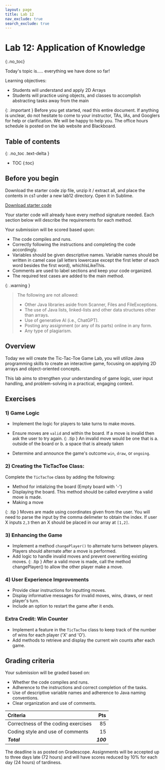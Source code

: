 ```yaml
---
layout: page
title: Lab 12
nav_exclude: true
search_exclude: true
---
```


# Lab 12: Application of Knowledge
{:.no_toc}

Today's topic is..... everything we have done so far!

Learning objectives:
- Students will understand and apply 2D Arrays
- Students will practice using objects, and classes to accomplish abstracting tasks away from the main 

{: .important }
Before you get started, read this entire document. If anything is unclear, do not
hesitate to come to your instructor, TAs, IAs, and Googlers for help or clarification. We will be happy to help
you. The office hours schedule is posted on the lab website and Blackboard.

## Table of contents
{: .no_toc .text-delta }

- TOC
{:toc}

## Before you begin

Download the starter code zip file, unzip it / extract all, and place the contents in cs1 under a new lab12 directory. Open it in Sublime.

<a href="https://github.com/UTEP-CS-1/website/raw/main{{page.url|relative_url}}../lab12_starter.zip" class="btn btn-green">Download starter code</a>

Your starter code will already have every method signature needed. Each section below will describe the requirements for each method.


Your submission will be scored based upon:
- The code compiles and runs.
- Correctly following the instructions and completing the code accordingly.
- Variables should be given descriptive names. Variable names should be written in camel case (all letters lowercase except the first letter of each word besides the first word), whichIsLikeThis.
- Comments are used to label sections and keep your code organized.
- The required test cases are added to the main method.

{: .warning }
> The following are not allowed:
> - Other Java libraries aside from Scanner, Files and FileExceptions.
> - The use of Java lists, linked-lists and other data structures other than arrays.
> - Use of generative AI (i.e., ChatGPT).
> - Posting any assignment (or any of its parts) online in any form.
> - Any type of plagiarism. 

## Overview

Today we will create the Tic-Tac-Toe Game Lab, you will utilize Java programming skills to create an interactive game, focusing on applying 2D arrays and object-oriented concepts.

This lab aims to strengthen your understanding of game logic, user input handling, and problem-solving in a practical, engaging context.

## Exercises

### 1) Game Logic
- Implement the logic for players to take turns to make moves.
- Ensure moves are `valid` and within the board. If a move is invalid then ask the user to try again.
{: .tip }
An invalid move would be one that is a. outside of the board or b. a space that is already taken

- Determine and announce the game's outcome `win`, `draw`, or `ongoing`.

### 2) Creating the TicTacToe Class:
Complete the `TicTacToe` class by adding the following:
- Method for intializing the board (Empty board with '-')
- Displaying the board. This method should be called everytime a valid move is made.
- Making a move

{: .tip }
Moves are made using coordinates given from the user. You will need to parse the input by the comma delimeter to obtain the index.
If user X inputs `2,3` then an X should be placed in our array at `[1,2]`.
 


### 3) Enhancing the Game
- Implement a method `changePlayer()` to alternate turns between players. Players should alternate after a move is performed.
- Add logic to handle invalid moves and prevent overwriting existing moves. 
{: .tip }
After a valid move is made, call the method changePlayer() to allow the other player make a move. 

### 4) User Experience Improvements
- Provide clear instructions for inputting moves.
- Display informative messages for invalid moves, wins, draws, or next player's turn.
- Include an option to restart the game after it ends.

### Extra Credit: Win Counter
- Implement a feature in the `TicTacToe` class to keep track of the number of wins for each player ('X' and 'O').
- Add methods to retrieve and display the current win counts after each game.

## Grading criteria

Your submission will be graded based on:
- Whether the code compiles and runs.
- Adherence to the instructions and correct completion of the tasks.
- Use of descriptive variable names and adherence to Java naming conventions.
- Clear organization and use of comments.

| **Criteria**                             |   **Pts** |
|:-----------------------------------------|----------:|
| Correctness of the coding exercises      |        85 |
| Coding style and use of comments         |        15 |
| **_Total_**                              | **_100_** |

The deadline is as posted on Gradescope. Assignments will be accepted up to three days late (72 hours) and will have scores reduced by 10% for each day (24 hours) of tardiness.

